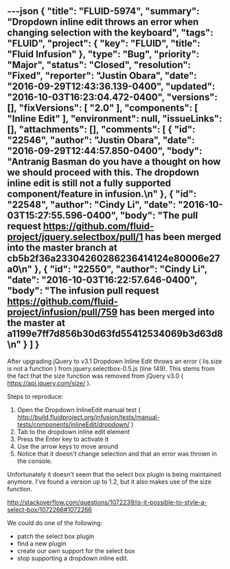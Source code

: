 ---json
{
  "title": "FLUID-5974",
  "summary": "Dropdown inline edit throws an error when changing selection with the keyboard",
  "tags": "FLUID",
  "project": {
    "key": "FLUID",
    "title": "Fluid Infusion"
  },
  "type": "Bug",
  "priority": "Major",
  "status": "Closed",
  "resolution": "Fixed",
  "reporter": "Justin Obara",
  "date": "2016-09-29T12:43:36.139-0400",
  "updated": "2016-10-03T16:23:04.472-0400",
  "versions": [],
  "fixVersions": [
    "2.0"
  ],
  "components": [
    "Inline Edit"
  ],
  "environment": null,
  "issueLinks": [],
  "attachments": [],
  "comments": [
    {
      "id": "22546",
      "author": "Justin Obara",
      "date": "2016-09-29T12:44:57.850-0400",
      "body": "Antranig Basman do you have a thought on how we should proceed with this. The dropdown inline edit is still not a fully supported component/feature in infusion.\n"
    },
    {
      "id": "22548",
      "author": "Cindy Li",
      "date": "2016-10-03T15:27:55.596-0400",
      "body": "The pull request <https://github.com/fluid-project/jquery.selectbox/pull/1> has been merged into the master branch at cb5b2f36a23304260286236414124e80006e27a0\n"
    },
    {
      "id": "22550",
      "author": "Cindy Li",
      "date": "2016-10-03T16:22:57.646-0400",
      "body": "The infusion pull request <https://github.com/fluid-project/infusion/pull/759> has been merged into the master at a1199e7ff7d856b30d63fd55412534069b3d63d8\n"
    }
  ]
}
---
After upgrading jQuery to v3.1 Dropdown Inline Edit throws an error ( lis.size is not a function ) from jquery.selectbox-0.5.js (line 149). This stems from the fact that the size function was removed from jQuery v3.0 ( <https://api.jquery.com/size/> ).

Steps to reproduce:&#x20;

1. Open the Dropdown InlineEdit manual test ( <http://build.fluidproject.org/infusion/tests/manual-tests/components/inlineEdit/dropdown/> )
2. Tab to the dropdown inline edit element
3. Press the Enter key to activate it
4. Use the arrow keys to move around
5. Notice that it doesn't change selection and that an error was thrown in the console.

Unfortunately it doesn't seem that the select box plugin is being maintained anymore. I've found a version up to 1.2, but it also makes use of the size function.

<http://stackoverflow.com/questions/1072239/is-it-possible-to-style-a-select-box/1072266#1072266>

We could do one of the following:

* patch the select box plugin&#x20;
* find a new plugin&#x20;
* create our own support for the select box&#x20;
* stop supporting a dropdown inline edit.

        